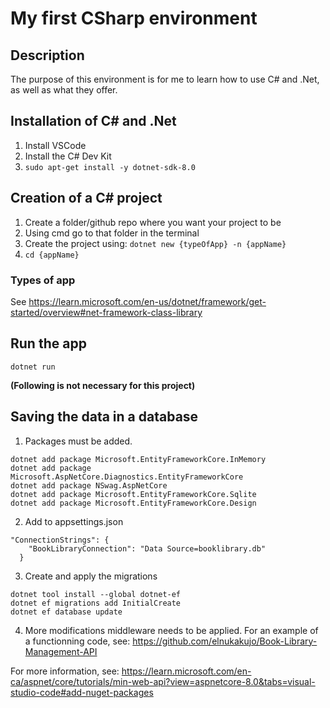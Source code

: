 # My first CSharp environment

## Description
The purpose of this environment is for me to learn how to use C# and .Net, as well as what they offer.

## Installation of C# and .Net

1. Install VSCode
2. Install the C# Dev Kit
3. ```sudo apt-get install -y dotnet-sdk-8.0 ```

## Creation of a C# project

1. Create a folder/github repo where you want your project to be
2. Using cmd go to that folder in the terminal
3. Create the project using:
    ```dotnet new {typeOfApp} -n {appName}```
4. ```cd {appName}```

### Types of app

See https://learn.microsoft.com/en-us/dotnet/framework/get-started/overview#net-framework-class-library

## Run the app

    dotnet run

**(Following is not necessary for this project)**

## Saving the data in a database
1. Packages must be added.
```
dotnet add package Microsoft.EntityFrameworkCore.InMemory
dotnet add package Microsoft.AspNetCore.Diagnostics.EntityFrameworkCore
dotnet add package NSwag.AspNetCore
dotnet add package Microsoft.EntityFrameworkCore.Sqlite
dotnet add package Microsoft.EntityFrameworkCore.Design
```
2. Add to appsettings.json
```
"ConnectionStrings": {
    "BookLibraryConnection": "Data Source=booklibrary.db"
  }
```
3. Create and apply the migrations
```
dotnet tool install --global dotnet-ef
dotnet ef migrations add InitialCreate
dotnet ef database update
```
4. More modifications middleware needs to be applied. For an example of a functionning code, see:
https://github.com/elnukakujo/Book-Library-Management-API

For more information, see:
https://learn.microsoft.com/en-ca/aspnet/core/tutorials/min-web-api?view=aspnetcore-8.0&tabs=visual-studio-code#add-nuget-packages
